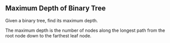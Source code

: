 Maximum Depth of Binary Tree 
---

Given a binary tree, find its maximum depth.

The maximum depth is the number of nodes along the longest path from the root node down to the farthest leaf node.

